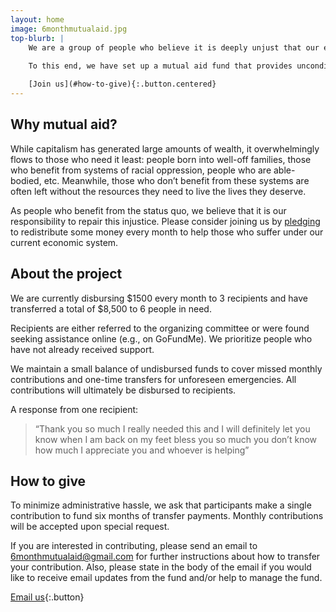 ```yaml
---
layout: home
image: 6monthmutualaid.jpg
top-blurb: |
    We are a group of people who believe it is deeply unjust that our economic system leaves so many with so little. **It is our responsibility to repair this injustice.** While we can’t change our entire economy, we can change how we relate to others within this broader structure. Specifically, we can create networks of mutual aid that support people based upon their need rather than what value they are able to create for others.
    
    To this end, we have set up a mutual aid fund that provides unconditional cash transfers to people in need. We currently give recipients $500 per month for 6 months.

    [Join us](#how-to-give){:.button.centered}
---
```


## Why mutual aid?

While capitalism has generated large amounts of wealth, it overwhelmingly flows to those who need it least: people born into well-off families, those who benefit from systems of racial oppression, people who are able-bodied, etc. Meanwhile, those who don’t benefit from these systems are often left without the resources they need to live the lives they deserve.

As people who benefit from the status quo, we believe that it is our responsibility to repair this injustice. Please consider joining us by [pledging](/#how-to-give) to redistribute some money every month to help those who suffer under our current economic system.

## About the project

We are currently disbursing $1500 every month to 3 recipients and have transferred a total of $8,500 to 6 people in need. 

Recipients are either referred to the organizing committee or were found seeking assistance online (e.g., on GoFundMe). We prioritize people who have not already received support.

We maintain a small balance of undisbursed funds to cover missed monthly contributions and one-time transfers for unforeseen emergencies. All contributions will ultimately be disbursed to recipients.

A response from one recipient:

> “Thank you so much I really needed this and I will definitely let you know when I am back on my feet bless you so much you don’t know how much I appreciate you and whoever is helping”

## How to give

To minimize administrative hassle, we ask that participants make a single contribution to fund six months of transfer payments. Monthly contributions will be accepted upon special request.

If you are interested in contributing, please send an email to [6monthmutualaid@gmail.com](mailto:6monthmutualaid@gmail.com) for further instructions about how to transfer your contribution. Also, please state in the body of the email if you would like to receive email updates from the fund and/or help to manage the fund.

[Email us](mailto:6monthmutualaid@gmail.com){:.button}
